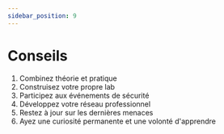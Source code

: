 ```yaml
---
sidebar_position: 9
---
```


# Conseils

1. Combinez théorie et pratique
1. Construisez votre propre lab
1. Participez aux événements de sécurité
1. Développez votre réseau professionnel
1. Restez à jour sur les dernières menaces
1. Ayez une curiosité permanente et une volonté d'apprendre